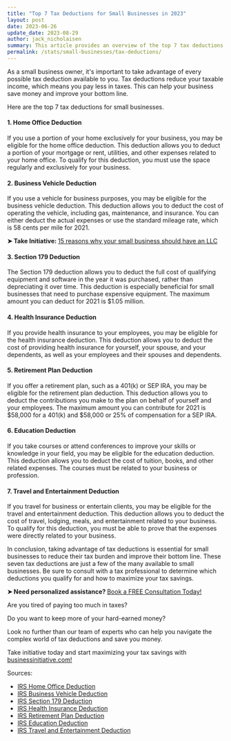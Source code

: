 ```yaml
---
title: "Top 7 Tax Deductions for Small Businesses in 2023"
layout: post
date: 2023-06-26
update_date: 2023-08-29
author: jack_nicholaisen
summary: This article provides an overview of the top 7 tax deductions available to small businesses. By taking advantage of these deductions, entrepreneurs can reduce their taxable income and save money on taxes. Reading this article will help entrepreneurs understand which deductions they qualify for and how to maximize their tax savings.
permalink: /stats/small-businesses/tax-deductions/
---
```


As a small business owner, it's important to take advantage of every possible tax deduction available to you. Tax deductions reduce your taxable income, which means you pay less in taxes. This can help your business save money and improve your bottom line. 

Here are the top 7 tax deductions for small businesses.

#### 1.  Home Office Deduction
If you use a portion of your home exclusively for your business, you may be eligible for the home office deduction. This deduction allows you to deduct a portion of your mortgage or rent, utilities, and other expenses related to your home office. To qualify for this deduction, you must use the space regularly and exclusively for your business.

#### 2.  Business Vehicle Deduction
If you use a vehicle for business purposes, you may be eligible for the business vehicle deduction. This deduction allows you to deduct the cost of operating the vehicle, including gas, maintenance, and insurance. You can either deduct the actual expenses or use the standard mileage rate, which is 58 cents per mile for 2021.

<p><b>➤ Take Initiative: </b> <a href="https://www.businessinitiative.org/llc/benefits-for-small-businesses/"> 15 reasons why your small business should have an LLC</a></p>


#### 3.  Section 179 Deduction
The Section 179 deduction allows you to deduct the full cost of qualifying equipment and software in the year it was purchased, rather than depreciating it over time. This deduction is especially beneficial for small businesses that need to purchase expensive equipment. The maximum amount you can deduct for 2021 is \$1.05 million.

#### 4.  Health Insurance Deduction
If you provide health insurance to your employees, you may be eligible for the health insurance deduction. This deduction allows you to deduct the cost of providing health insurance for yourself, your spouse, and your dependents, as well as your employees and their spouses and dependents.

#### 5.  Retirement Plan Deduction
If you offer a retirement plan, such as a 401(k) or SEP IRA, you may be eligible for the retirement plan deduction. This deduction allows you to deduct the contributions you make to the plan on behalf of yourself and your employees. The maximum amount you can contribute for 2021 is \$58,000 for a 401(k) and \$58,000 or 25% of compensation for a SEP IRA.

#### 6.  Education Deduction
If you take courses or attend conferences to improve your skills or knowledge in your field, you may be eligible for the education deduction. This deduction allows you to deduct the cost of tuition, books, and other related expenses. The courses must be related to your business or profession.

#### 7.  Travel and Entertainment Deduction
If you travel for business or entertain clients, you may be eligible for the travel and entertainment deduction. This deduction allows you to deduct the cost of travel, lodging, meals, and entertainment related to your business. To qualify for this deduction, you must be able to prove that the expenses were directly related to your business.

In conclusion, taking advantage of tax deductions is essential for small businesses to reduce their tax burden and improve their bottom line. These seven tax deductions are just a few of the many available to small businesses. Be sure to consult with a tax professional to determine which deductions you qualify for and how to maximize your tax savings.

<p><b>➤ Need personalized assistance? </b> <a href="https://calendly.com/businessinitiative/30-minute-consultation-call"> Book a FREE Consultation Today!</a></p>

Are you tired of paying too much in taxes? 

Do you want to keep more of your hard-earned money?

Look no further than our team of experts who can help you navigate the complex world of tax deductions and save you money.

Take initiative today and start maximizing your tax savings with [businessinitiative.com!](https://www.businessinitiative.org/)

Sources:

-   [IRS Home Office Deduction](https://www.irs.gov/businesses/small-businesses-self-employed/home-office-deduction)
-   [IRS Business Vehicle Deduction](https://www.irs.gov/taxtopics/tc510)
-   [IRS Section 179 Deduction](https://www.irs.gov/publications/p946)
-   [IRS Health Insurance Deduction](https://www.irs.gov/publications/p502)
-   [IRS Retirement Plan Deduction](https://www.irs.gov/retirement-plans/ira-deduction-limits)
-   [IRS Education Deduction](https://www.irs.gov/publications/p970)
-   [IRS Travel and Entertainment Deduction](https://www.irs.gov/pub/irs-regs/travel_entertainment_faq_v1.pdf)